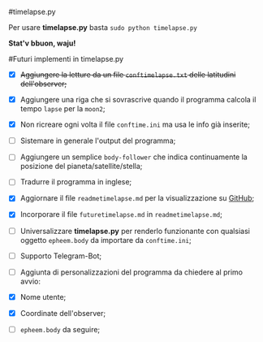 #timelapse.py

Per usare **timelapse.py** basta `sudo python timelapse.py`

**Stat'v bbuon, waju!**


#Futuri implementi in timelapse.py

- [x]  ~~Aggiungere la letture da un file `conftimelapse.txt` delle latitudini dell'observer;~~
- [x]  Aggiungere una riga che si sovrascrive quando il programma calcola il 
	tempo `lapse` per la `moon2`;
- [x]  Non ricreare ogni volta il file `conftime.ini` ma usa le info già inserite;
- [ ]  Sistemare in generale l'output del programma;
- [ ]  Aggiungere un semplice `body-follower` che indica continuamente la posizione
	del pianeta/satellite/stella;
- [ ]  Tradurre il programma in inglese;
- [x]  Aggiornare il file `readmetimelapse.md` per la visualizzazione su [GitHub](www.github.com); 
- [x]  Incorporare il file `futuretimelapse.md` in `readmetimelapse.md`;
- [ ]  Universalizzare **timelapse.py** per renderlo funzionante con qualsiasi oggetto
	`epheem.body` da importare da `conftime.ini`;
- [ ]  Supporto Telegram-Bot;
- [ ]  Aggiunta di personalizzazioni del programma da chiedere al primo avvio:
 - [x]  Nome utente;
 - [x]  Coordinate dell'observer;
 - [ ]  `epheem.body` da seguire;

